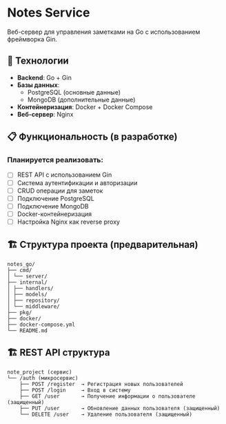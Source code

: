 # Notes Service

Веб-сервер для управления заметками на Go с использованием фреймворка Gin.

## 🚀 Технологии

- **Backend**: Go + Gin
- **Базы данных**: 
  - PostgreSQL (основные данные)
  - MongoDB (дополнительные данные)
- **Контейнеризация**: Docker + Docker Compose
- **Веб-сервер**: Nginx

## 📋 Функциональность (в разработке)

### Планируется реализовать:
- [ ] REST API с использованием Gin
- [ ] Система аутентификации и авторизации
- [ ] CRUD операции для заметок
- [ ] Подключение PostgreSQL
- [ ] Подключение MongoDB  
- [ ] Docker-контейнеризация
- [ ] Настройка Nginx как reverse proxy

## 🏗️ Структура проекта (предварительная)

```
notes_go/
├── cmd/
│ └── server/
├── internal/
│ ├── handlers/
│ ├── models/
│ ├── repository/
│ └── middleware/
├── pkg/
├── docker/
├── docker-compose.yml
└── README.md
```

## 🏗️ REST API структура

```
note_project (сервис)
└── /auth (микросервис)
    ├── POST /register  → Регистрация новых пользователей
    ├── POST /login     → Вход в систему
    ├── GET /user       → Получение информации о пользователе (защищенный)
    ├── PUT /user       → Обновление данных пользователя (защищенный)
    └── DELETE /user    → Удаление пользователя (защищенный)
```